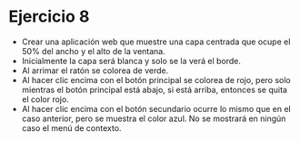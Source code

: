 # Ejercicio 8

- Crear una aplicación web que muestre una capa centrada que ocupe el 50% del ancho y el alto de la ventana.
- Inicialmente la capa será blanca y solo se la verá el borde.
- Al arrimar el ratón se colorea de verde.
- Al hacer clic encima con el botón principal se colorea de rojo, pero solo mientras el botón principal está abajo, si está arriba, entonces se quita el color rojo.
- Al hacer clic encima con el botón secundario ocurre lo mismo que en el caso anterior, pero se muestra el color azul. No se mostrará en ningún caso el menú de contexto.
